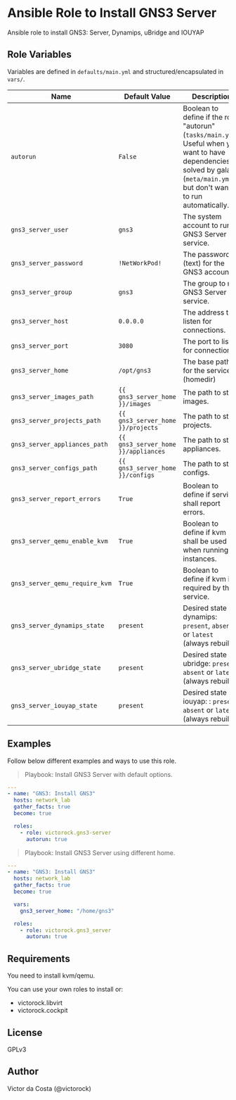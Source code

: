 Ansible Role to Install GNS3 Server
=========

Ansible role to install GNS3: Server, Dynamips, uBridge and IOUYAP

Role Variables
--------------

Variables are defined in `defaults/main.yml` and structured/encapsulated in `vars/`.

| Name              | Default Value       | Description          |
|-------------------|---------------------|----------------------|
| `autorun` | `False`  | Boolean to define if the role "autorun" (`tasks/main.yml`). Useful when you want to have dependencies solved by galaxy (`meta/main.yml`) but don't want it to run automatically.  |
| `gns3_server_user` | `gns3`  | The system account to run GNS3 Server service. |
| `gns3_server_password` | `!NetWorkPod!`  | The password (text) for the GNS3 account. |
| `gns3_server_group` | `gns3` | The group to run GNS3 Server service. |
| `gns3_server_host` | `0.0.0.0` | The address to listen for connections. |
| `gns3_server_port` | `3080` | The port to listen for connections. |
| `gns3_server_home` | `/opt/gns3` | The base path for the service (homedir) |
| `gns3_server_images_path` | `{{ gns3_server_home }}/images` | The path to store images. |
| `gns3_server_projects_path` | `{{ gns3_server_home }}/projects` | The path to store projects. |
| `gns3_server_appliances_path` | `{{ gns3_server_home }}/appliances` | The path to store appliances. |
| `gns3_server_configs_path` | `{{ gns3_server_home }}/configs` | The path to store configs. |
| `gns3_server_report_errors` | `True` | Boolean to define if service shall report errors. |
| `gns3_server_qemu_enable_kvm` | `True` | Boolean to define if kvm shall be used when running instances. |
| `gns3_server_qemu_require_kvm` | `True` | Boolean to define if kvm is required by the service. |
| `gns3_server_dynamips_state` | `present` | Desired state of dynamips: `present`, `absent` or `latest` (always rebuild) |
| `gns3_server_ubridge_state` | `present` | Desired state of ubridge: `present`, `absent` or `latest` (always rebuild) |
| `gns3_server_iouyap_state` | `present` | Desired state of iouyap: : `present`, `absent` or `latest` (always rebuild) |


Examples
------------

Follow below different examples and ways to use this role.

>Playbook: Install GNS3 Server with default options.

```YAML
---
- name: "GNS3: Install GNS3"
  hosts: network_lab
  gather_facts: true
  become: true

  roles:
    - role: victorock.gns3-server
      autorun: true

```

>Playbook: Install GNS3 Server using different home.

```YAML
---
- name: "GNS3: Install GNS3"
  hosts: network_lab
  gather_facts: true
  become: true

  vars:
    gns3_server_home: "/home/gns3"

  roles:
    - role: victorock.gns3_server
      autorun: true

```

Requirements
--------------

You need to install kvm/qemu.

You can use your own roles to install or:
- victorock.libvirt
- victorock.cockpit

License
------------

GPLv3

Author
------------

Victor da Costa (@victorock)
